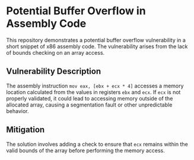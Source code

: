 # Potential Buffer Overflow in Assembly Code

This repository demonstrates a potential buffer overflow vulnerability in a short snippet of x86 assembly code. The vulnerability arises from the lack of bounds checking on an array access.

## Vulnerability Description

The assembly instruction `mov eax, [ebx + ecx * 4]` accesses a memory location calculated from the values in registers `ebx` and `ecx`.  If `ecx` is not properly validated, it could lead to accessing memory outside of the allocated array, causing a segmentation fault or other unpredictable behavior.

## Mitigation

The solution involves adding a check to ensure that `ecx` remains within the valid bounds of the array before performing the memory access.